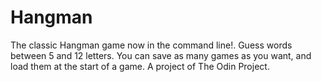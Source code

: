 # Hangman
The classic Hangman game now in the command line!. Guess words between 5 and 12
letters. You can save as many games as you want, and load them at the start of
a game. A project of The Odin Project.
